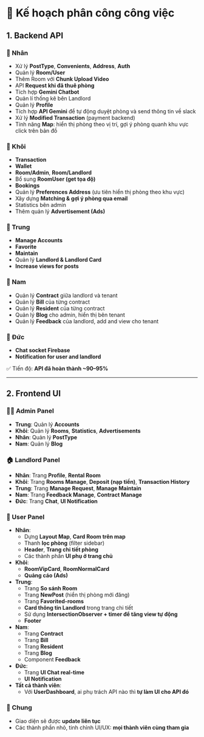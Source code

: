# 🚀 Kế hoạch phân công công việc

## 1. Backend API

### 🔹 Nhân

- Xử lý **PostType**, **Convenients**, **Address**, **Auth**
- Quản lý **Room/User**
- Thêm Room với **Chunk Upload Video**
- API **Request khi đã thuê phòng**
- Tích hợp **Gemini Chatbot**
- Quản lí thống kê bên Landlord
- Quản lý **Profile**
- Tích hợp **API Gemini** để tự động duyệt phòng và send thông tin về slack
- Xử lý **Modified Transaction** (payment backend)
- Tính năng **Map**: hiển thị phòng theo vị trí, gợi ý phòng quanh khu vực click trên bản đồ

### 🔹 Khôi

- **Transaction**
- **Wallet**
- **Room/Admin**, **Room/Landlord**
- Bổ sung **RoomUser (get tọa độ)**
- **Bookings**
- Quản lý **Preferences Address** (ưu tiên hiển thị phòng theo khu vực)
- Xây dựng **Matching & gợi ý phòng qua email**
- Statistics bên admin
- Thêm quản lý **Advertisement (Ads)**

### 🔹 Trung

- **Manage Accounts**
- **Favorite**
- **Maintain**
- Quản lý **Landlord & Landlord Card**
- **Increase views for posts**

### 🔹 Nam

- Quản lý **Contract** giữa landlord và tenant
- Quản lý **Bill** của từng contract
- Quản lý **Resident** của từng contract
- Quản lý **Blog** cho admin, hiển thị bên tenant
- Quản lý **Feedback** của landlord, add and view cho tenant


### 🔹 Đức

- **Chat socket Firebase**
- **Notification for user and landlord**

✅ Tiến độ: **API đã hoàn thành ~90–95%**

---

## 2. Frontend UI

### 👨‍💻 Admin Panel

- **Trung**: Quản lý **Accounts**
- **Khôi**: Quản lý **Rooms**, **Statistics**, **Advertisements**
- **Nhân**: Quản lý **PostType**
- **Nam**: Quản lý **Blog**

### 🏠 Landlord Panel

- **Nhân**: Trang **Profile**, **Rental Room**
- **Khôi**: Trang **Rooms Manage**, **Deposit (nạp tiền)**, **Transaction History**
- **Trung**: Trang **Manage Request**, **Manage Maintain**
- **Nam**: Trang **Feedback Manage**, **Contract Manage**
- **Đức**: Trang **Chat**, **UI Notification**

### 👤 User Panel

- **Nhân**:
  - Dựng **Layout Map**, **Card Room trên map**
  - Thanh **lọc phòng** (filter sidebar)
  - **Header**, **Trang chi tiết phòng**
  - Các thành phần **UI phụ ở trang chủ**
- **Khôi**:
  - **RoomVipCard**, **RoomNormalCard**
  - **Quảng cáo (Ads)**
- **Trung**:
  - Trang **So sánh Room**
  - Trang **NewPost** (hiển thị phòng mới đăng)
  - Trang **Favorited-rooms**
  - **Card thông tin Landlord** trong trang chi tiết
  - Sử dụng **IntersectionObserver + timer để tăng view tự động**
  - **Footer**
- **Nam**:
  - Trang **Contract**
  - Trang **Bill**
  - Trang **Resident**
  - Trang **Blog**
  - Component **Feedback**
- **Đức**:
  - Trang **UI Chat real-time**
  - **UI Notification**
  <!-- - Trang **Khai báo tạm trú** -->
- **Tất cả thành viên**:
  - Với **UserDashboard**, ai phụ trách API nào thì **tự làm UI cho API đó**

### 🎨 Chung

- Giao diện sẽ được **update liên tục**
- Các thành phần nhỏ, tinh chỉnh UI/UX: **mọi thành viên cùng tham gia**
